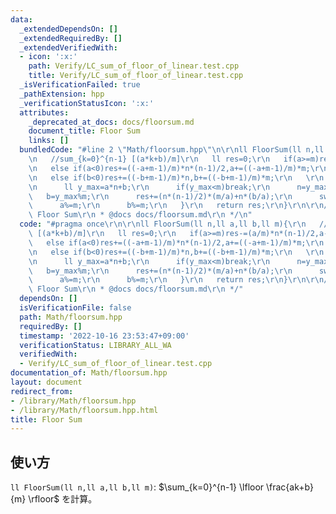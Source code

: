 ```yaml
---
data:
  _extendedDependsOn: []
  _extendedRequiredBy: []
  _extendedVerifiedWith:
  - icon: ':x:'
    path: Verify/LC_sum_of_floor_of_linear.test.cpp
    title: Verify/LC_sum_of_floor_of_linear.test.cpp
  _isVerificationFailed: true
  _pathExtension: hpp
  _verificationStatusIcon: ':x:'
  attributes:
    _deprecated_at_docs: docs/floorsum.md
    document_title: Floor Sum
    links: []
  bundledCode: "#line 2 \"Math/floorsum.hpp\"\n\r\nll FloorSum(ll n,ll a,ll b,ll m){\r\
    \n   //sum_{k=0}^{n-1} [(a*k+b)/m]\r\n   ll res=0;\r\n   if(a>=m)res-=(a/m)*n*(n-1)/2,a-=a/m*m;\r\
    \n   else if(a<0)res+=((-a+m-1)/m)*n*(n-1)/2,a+=((-a+m-1)/m)*m;\r\n   if(b>=m)res-=(b/m)*n,b-=b/m*m;\r\
    \n   else if(b<0)res+=((-b+m-1)/m)*n,b+=((-b+m-1)/m)*m;\r\n   \r\n   while(1){\r\
    \n      ll y_max=a*n+b;\r\n      if(y_max<m)break;\r\n      n=y_max/m;\r\n   \
    \   b=y_max%m;\r\n      res+=(n*(n-1)/2)*(m/a)+n*(b/a);\r\n      swap(m,a);\r\n\
    \      a%=m;\r\n      b%=m;\r\n   }\r\n   return res;\r\n}\r\n\r\n/**\r\n * @brief\
    \ Floor Sum\r\n * @docs docs/floorsum.md\r\n */\n"
  code: "#pragma once\r\n\r\nll FloorSum(ll n,ll a,ll b,ll m){\r\n   //sum_{k=0}^{n-1}\
    \ [(a*k+b)/m]\r\n   ll res=0;\r\n   if(a>=m)res-=(a/m)*n*(n-1)/2,a-=a/m*m;\r\n\
    \   else if(a<0)res+=((-a+m-1)/m)*n*(n-1)/2,a+=((-a+m-1)/m)*m;\r\n   if(b>=m)res-=(b/m)*n,b-=b/m*m;\r\
    \n   else if(b<0)res+=((-b+m-1)/m)*n,b+=((-b+m-1)/m)*m;\r\n   \r\n   while(1){\r\
    \n      ll y_max=a*n+b;\r\n      if(y_max<m)break;\r\n      n=y_max/m;\r\n   \
    \   b=y_max%m;\r\n      res+=(n*(n-1)/2)*(m/a)+n*(b/a);\r\n      swap(m,a);\r\n\
    \      a%=m;\r\n      b%=m;\r\n   }\r\n   return res;\r\n}\r\n\r\n/**\r\n * @brief\
    \ Floor Sum\r\n * @docs docs/floorsum.md\r\n */"
  dependsOn: []
  isVerificationFile: false
  path: Math/floorsum.hpp
  requiredBy: []
  timestamp: '2022-10-16 23:53:47+09:00'
  verificationStatus: LIBRARY_ALL_WA
  verifiedWith:
  - Verify/LC_sum_of_floor_of_linear.test.cpp
documentation_of: Math/floorsum.hpp
layout: document
redirect_from:
- /library/Math/floorsum.hpp
- /library/Math/floorsum.hpp.html
title: Floor Sum
---
```

## 使い方

`ll FloorSum(ll n,ll a,ll b,ll m)`: $\sum_{k=0}^{n-1} \lfloor \frac{ak+b}{m} \rfloor$ を計算。